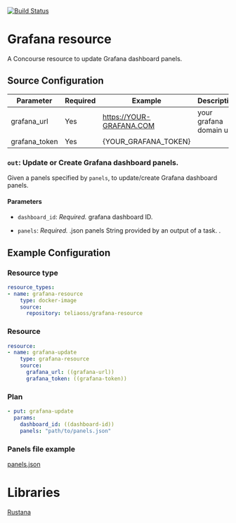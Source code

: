 [![Build Status](https://travis-ci.org/telia-oss/grafana-resource.svg?branch=master)](https://travis-ci.org/telia-oss/grafana-resource)

# Grafana resource

A Concourse resource to update Grafana dashboard panels.

## Source Configuration

| Parameter          | Required      | Example                  | Description
| ------------------ | ------------- | -------------            | ------------------------------ |
| grafana_url        | Yes           | https://YOUR-GRAFANA.COM |  your grafana domain url                              |
| grafana_token      | Yes           | {YOUR_GRAFANA_TOKEN}     |                                |


### `out`: Update or Create Grafana dashboard panels.

Given a panels specified by `panels`, to update/create Grafana dashboard panels.

#### Parameters

* `dashboard_id`: *Required.* grafana dashboard ID.

* `panels`: *Required.* .json panels String provided by an output of a task.
.

## Example Configuration

### Resource type

``` yaml
resource_types:
- name: grafana-resource
    type: docker-image
    source:
      repository: teliaoss/grafana-resource
```

### Resource

``` yaml
resource:
- name: grafana-update
    type: grafana-resource
    source:
      grafana_url: ((grafana-url))
      grafana_token: ((grafana-token))
```

### Plan

``` yaml
- put: grafana-update
  params: 
    dashboard_id: ((dashboard-id))
    panels: "path/to/panels.json"
```

### Panels file example

[panels.json](https://github.com/telia-oss/grafana-resource/blob/master/panels.json)


# Libraries
[Rustana](https://github.com/telia-oss/rustana/tree/master)
